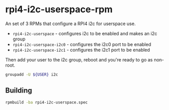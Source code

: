 # rpi4-i2c-userspace-rpm
An set of 3 RPMs that configure a RPI4 i2c for userspace use.

- `rpi4-i2c-userspace` - configures i2c to be enabled and makes an i2c group
- `rpi4-i2c-userspace-i2c0` - configures the i2c0 port to be enabled
- `rpi4-i2c-userspace-i2c1` - configures the i2c1 port to be enabled

Then add your user to the i2c group, reboot and you're ready to go as non-root.

```bash
groupadd -U ${USER} i2c
```

## Building

```bash
rpmbuild -ba rpi4-i2c-userspace.spec
```
